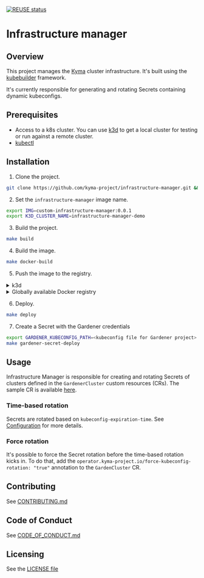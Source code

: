 [![REUSE status](https://api.reuse.software/badge/github.com/kyma-project/infrastructure-manager)](https://api.reuse.software/info/github.com/kyma-project/infrastructure-manager)

# Infrastructure manager

## Overview

This project manages the [Kyma](https://kyma-prxxxxoject.io/#/) cluster infrastructure. It's built using the [kubebuilder](https://github.com/kubernetes-sigs/kubebuilder) framework.

It's currently responsible for generating and rotating Secrets containing dynamic kubeconfigs.

## Prerequisites

- Access to a k8s cluster. You can use [k3d](https://k3d.io) to get a local cluster for testing or run against a remote cluster.
- [kubectl](https://kubernetes.io/docs/tasks/tools/)

## Installation

1. Clone the project.

```bash
git clone https://github.com/kyma-project/infrastructure-manager.git && cd infrastructure-manager/
```

2. Set the `infrastructure-manager` image name.

```bash
export IMG=custom-infrastructure-manager:0.0.1
export K3D_CLUSTER_NAME=infrastructure-manager-demo
```

3. Build the project.

```bash
make build
```

4. Build the image.

```bash
make docker-build
```

5. Push the image to the registry.

<div tabs name="Push image" group="infrastructure-manager-installation">
  <details>
  <summary label="k3d">
  k3d
  </summary>


   ```bash
   k3d cluster create $K3D_CLUSTER_NAME
   k3d image import $IMG -c $K3D_CLUSTER_NAME
   ```
  </details>
  <details>
  <summary label="Docker registry">
  Globally available Docker registry
  </summary>

   ```bash
   make docker-push
   ```

  </details>
</div>

6. Deploy.

```bash
make deploy
```
7. Create a Secret with the Gardener credentials

```bash
export GARDENER_KUBECONFIG_PATH=<kubeconfig file for Gardener project> 
make gardener-secret-deploy
```

## Usage
Infrastructure Manager is responsible for creating and rotating Secrets of clusters defined in the `GardenerCluster` custom resources (CRs). The sample CR is available [here](config/samples/inxxxfrastructuremanager_v1_gardenercluster.yaml).   

### Time-based rotation
Secrets are rotated based on `kubeconfig-expiration-time`. See [Configuration](docs/README.md#configuration) for more details.

### Force rotation
It's possible to force the Secret rotation before the time-based rotation kicks in. To do that, add the `operator.kyma-project.io/force-kubeconfig-rotation: "true"` annotation to the `GardenCluster` CR.

## Contributing
<!--- mandatory section - do not change this! --->

See [CONTRIBUTING.md](CONTRIBUTING.md)

## Code of Conduct
<!--- mandatory section - do not change this! --->

See [CODE_OF_CONDUCT.md](CODE_OF_CONDUCT.md)

## Licensing
<!--- mandatory section - do not change this! --->

See the [LICENSE file](./LICENSE)
